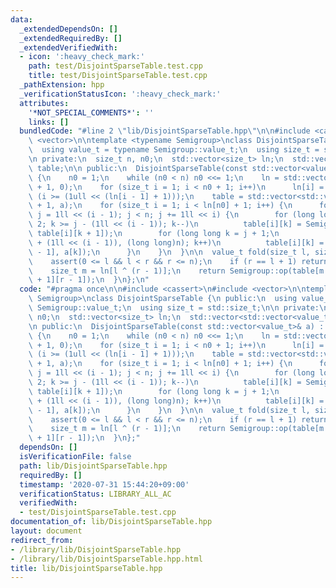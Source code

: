 ```yaml
---
data:
  _extendedDependsOn: []
  _extendedRequiredBy: []
  _extendedVerifiedWith:
  - icon: ':heavy_check_mark:'
    path: test/DisjointSparseTable.test.cpp
    title: test/DisjointSparseTable.test.cpp
  _pathExtension: hpp
  _verificationStatusIcon: ':heavy_check_mark:'
  attributes:
    '*NOT_SPECIAL_COMMENTS*': ''
    links: []
  bundledCode: "#line 2 \"lib/DisjointSparseTable.hpp\"\n\n#include <cassert>\n#include\
    \ <vector>\n\ntemplate <typename Semigroup>\nclass DisjointSparseTable {\n public:\n\
    \  using value_t = typename Semigroup::value_t;\n  using size_t = std::size_t;\n\
    \n private:\n  size_t n, n0;\n  std::vector<size_t> ln;\n  std::vector<std::vector<value_t>>\
    \ table;\n\n public:\n  DisjointSparseTable(const std::vector<value_t>& a) : n(a.size())\
    \ {\n    n0 = 1;\n    while (n0 < n) n0 <<= 1;\n    ln = std::vector<size_t>(n0\
    \ + 1, 0);\n    for (size_t i = 1; i < n0 + 1; i++)\n      ln[i] = ln[i - 1] +\
    \ (i >= (1ull << (ln[i - 1] + 1)));\n    table = std::vector<std::vector<value_t>>(ln[n0]\
    \ + 1, a);\n    for (size_t i = 1; i < ln[n0] + 1; i++) {\n      for (long long\
    \ j = 1ll << (i - 1); j < n; j += 1ll << i) {\n        for (long long k = j -\
    \ 2; k >= j - (1ll << (i - 1)); k--)\n          table[i][k] = Semigroup::op(a[k],\
    \ table[i][k + 1]);\n        for (long long k = j + 1;\n             k < std::min(j\
    \ + (1ll << (i - 1)), (long long)n); k++)\n          table[i][k] = Semigroup::op(table[i][k\
    \ - 1], a[k]);\n      }\n    }\n  }\n\n  value_t fold(size_t l, size_t r) {\n\
    \    assert(0 <= l && l < r && r <= n);\n    if (r == l + 1) return table[0][l];\n\
    \    size_t m = ln[l ^ (r - 1)];\n    return Semigroup::op(table[m + 1][l], table[m\
    \ + 1][r - 1]);\n  }\n};\n"
  code: "#pragma once\n\n#include <cassert>\n#include <vector>\n\ntemplate <typename\
    \ Semigroup>\nclass DisjointSparseTable {\n public:\n  using value_t = typename\
    \ Semigroup::value_t;\n  using size_t = std::size_t;\n\n private:\n  size_t n,\
    \ n0;\n  std::vector<size_t> ln;\n  std::vector<std::vector<value_t>> table;\n\
    \n public:\n  DisjointSparseTable(const std::vector<value_t>& a) : n(a.size())\
    \ {\n    n0 = 1;\n    while (n0 < n) n0 <<= 1;\n    ln = std::vector<size_t>(n0\
    \ + 1, 0);\n    for (size_t i = 1; i < n0 + 1; i++)\n      ln[i] = ln[i - 1] +\
    \ (i >= (1ull << (ln[i - 1] + 1)));\n    table = std::vector<std::vector<value_t>>(ln[n0]\
    \ + 1, a);\n    for (size_t i = 1; i < ln[n0] + 1; i++) {\n      for (long long\
    \ j = 1ll << (i - 1); j < n; j += 1ll << i) {\n        for (long long k = j -\
    \ 2; k >= j - (1ll << (i - 1)); k--)\n          table[i][k] = Semigroup::op(a[k],\
    \ table[i][k + 1]);\n        for (long long k = j + 1;\n             k < std::min(j\
    \ + (1ll << (i - 1)), (long long)n); k++)\n          table[i][k] = Semigroup::op(table[i][k\
    \ - 1], a[k]);\n      }\n    }\n  }\n\n  value_t fold(size_t l, size_t r) {\n\
    \    assert(0 <= l && l < r && r <= n);\n    if (r == l + 1) return table[0][l];\n\
    \    size_t m = ln[l ^ (r - 1)];\n    return Semigroup::op(table[m + 1][l], table[m\
    \ + 1][r - 1]);\n  }\n};"
  dependsOn: []
  isVerificationFile: false
  path: lib/DisjointSparseTable.hpp
  requiredBy: []
  timestamp: '2020-07-31 15:44:20+09:00'
  verificationStatus: LIBRARY_ALL_AC
  verifiedWith:
  - test/DisjointSparseTable.test.cpp
documentation_of: lib/DisjointSparseTable.hpp
layout: document
redirect_from:
- /library/lib/DisjointSparseTable.hpp
- /library/lib/DisjointSparseTable.hpp.html
title: lib/DisjointSparseTable.hpp
---
```


